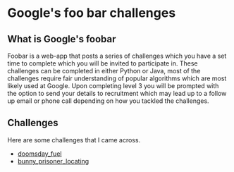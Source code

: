 # Google's foo bar challenges

## What is Google's foobar
Foobar is a web-app that posts a series of challenges which you have a set time to complete which you will be invited to participate in. These challenges can be completed in either Python or Java, most of the challenges require fair understanding of popular algorithms which are most likely used at Google. Upon completing level 3 you will be prompted with the option to send your details to recruitment which may lead up to a follow up email or phone call depending on how you tackled the challenges.

## Challenges
Here are some challenges that I came across.

* [doomsday_fuel](https://github.com/crazytaxii/google_foo_bar/tree/master/doomsday_fuel)
* [bunny_prisoner_locating](https://github.com/crazytaxii/google_foo_bar/tree/master/bunny_prisoner_locating)
